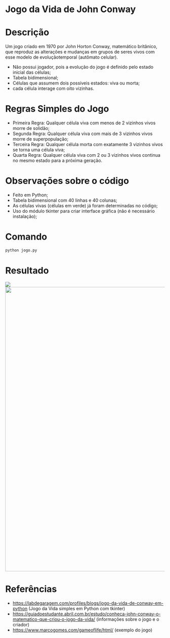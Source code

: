 # Jogo da Vida de John Conway

# Descrição 

Um jogo criado em 1970 por John Horton Conway, matemático britânico, que reproduz as alterações e mudanças em grupos de seres vivos com esse modelo de evoluçãotemporal (autômato celular).

- Não possui jogador, pois a evolução do jogo é definido pelo estado inicial das células;
- Tabela bidimensional;
- Células que assumem dois possíveis estados: viva ou morta;
- cada célula interage com oito vizinhas.

# Regras Simples do Jogo

- Primeira Regra: Qualquer célula viva com menos de 2 vizinhos vivos morre de solidão;
- Segunda Regra: Qualquer célula viva com mais de 3 vizinhos vivos morre de superpopulação;
- Terceira Regra: Qualquer célula morta com exatamente 3 vizinhos vivos se torna uma célula viva;
- Quarta Regra: Qualquer célula viva com 2 ou 3 vizinhos vivos continua no mesmo estado para a próxima geração.

# Observações sobre o código

- Feito em Python;
- Tabela bidimensional com 40 linhas e 40 colunas;
- As células vivas (células em verde) já foram determinadas no código; 
- Uso do módulo tkinter para criar interface gráfica (não é necessário instalação);

# Comando

```bash
python jogo.py
```

# Resultado

<span align="center">
    <img src="https://user-images.githubusercontent.com/85804895/134363025-db0e73f7-be87-4e96-98c4-6f5e0f2d4fdc.gif">
</span>

<span align="center">
    <img src="https://user-images.githubusercontent.com/85804895/134362858-4bcd93f9-23f1-4a53-a8f3-dc4dbed9572d.png", width=900>
</span>

# Referências

- https://labdegaragem.com/profiles/blogs/jogo-da-vida-de-conway-em-python (Jogo da Vida simples em Python com tkinter)
- https://guiadoestudante.abril.com.br/estudo/conheca-john-conway-o-matematico-que-criou-o-jogo-da-vida/ (informações sobre o jogo e o criador)
- https://www.marcogomes.com/gameoflife/html/ (exemplo do jogo)
